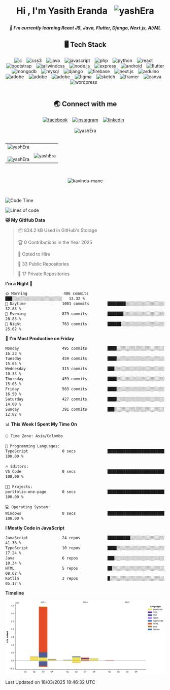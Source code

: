 <!--START_SECTION:TITLE-->
# <p align = center>Hi , I'm Yasith Eranda &ensp;<img src="https://media.giphy.com/media/hvRJCLFzcasrR4ia7z/giphy.gif" alt= "yashEra" width="35"></p>
<!--END_SECTION:TITLE-->

<!--START_SECTION:SUBTITLE-->
 <!-- <p align = center>A passionate frontend developer from Sri Lanka</p> -->
<!--END_SECTION:SUBTITLE-->

<!--START_SECTION:WORK-->
***<p align = center>🌱 I'm currently learning React JS, Java, Flutter, Django, Next.js, AI/ML</p>***
<!--END_SECTION:WORK-->

<!--START_SECTION:SKILL-->
## <p align = center> 🖥️ 	Tech Stack </p>
<div align = center>
<img src="https://img.shields.io/badge/c-%23555555.svg?style=flat-square&logo=c&logoColor=white" alt=c /> &ensp;
<img src="https://img.shields.io/badge/css3-%23563d7c.svg?style=flat-square&logo=css3&logoColor=white" alt=css3 /> &ensp;
<img src="https://img.shields.io/badge/java-%23b07219.svg?style=flat-square&logo=java&logoColor=white" alt=java /> &ensp;
<img src="https://img.shields.io/badge/javascript-%23f1e05a.svg?style=flat-square&logo=javascript&logoColor=white" alt=javascript /> &ensp;
<img src="https://img.shields.io/badge/php-%234F5D95.svg?style=flat-square&logo=php&logoColor=white" alt=php /> &ensp;
<img src="https://img.shields.io/badge/python-%233572A5.svg?style=flat-square&logo=python&logoColor=white" alt=python /> &ensp;
<img src="https://img.shields.io/badge/react-%2361dbfb.svg?style=flat-square&logo=react&logoColor=white" alt=react /> &ensp;
<img src="https://img.shields.io/badge/bootstrap-%23553c7b.svg?style=flat-square&logo=bootstrap&logoColor=white" alt=bootstrap /> &ensp;
<img src="https://img.shields.io/badge/tailwindcss-%233fb3e0.svg?style=flat-square&logo=tailwindcss&logoColor=white" alt=tailwindcss /> &ensp;
<img src="https://img.shields.io/badge/node.js-%233c873a.svg?style=flat-square&logo=node.js&logoColor=white" alt=node.js /> &ensp;
<img src="https://img.shields.io/badge/express-%23626361.svg?style=flat-square&logo=express&logoColor=white" alt=express /> &ensp;
<img src="https://img.shields.io/badge/android-%2332DE84.svg?style=flat-square&logo=android&logoColor=white" alt=android /> &ensp;
<img src="https://img.shields.io/badge/flutter-%2342A5F5.svg?style=flat-square&logo=flutter&logoColor=white" alt=flutter /> &ensp;
<img src="https://img.shields.io/badge/mongodb-%234db33d.svg?style=flat-square&logo=mongodb&logoColor=white" alt=mongodb /> &ensp;
<img src="https://img.shields.io/badge/mysql-%2300758f.svg?style=flat-square&logo=mysql&logoColor=white" alt=mysql /> &ensp;
<img src="https://img.shields.io/badge/django-%23092e20.svg?style=flat-square&logo=django&logoColor=white" alt=django /> &ensp;
<img src="https://img.shields.io/badge/firebase-%23FFA000.svg?style=flat-square&logo=firebase&logoColor=white" alt=firebase /> &ensp;
<img src="https://img.shields.io/badge/next.js-%23262526.svg?style=flat-square&logo=next.js&logoColor=white" alt=next.js /> &ensp;
<img src="https://img.shields.io/badge/arduino-%2300979C.svg?style=flat-square&logo=arduino&logoColor=white" alt=arduino /> &ensp;
<img src="https://img.shields.io/badge/adobe illustrator-%23bfb034.svg?style=flat-square&logo=adobe illustrator&logoColor=white" alt=adobe illustrator /> &ensp;
<img src="https://img.shields.io/badge/adobe photoshop-%2318152E.svg?style=flat-square&logo=adobe photoshop&logoColor=white" alt=adobe photoshop /> &ensp;
<img src="https://img.shields.io/badge/adobe xd-%2346034a.svg?style=flat-square&logo=adobe xd&logoColor=white" alt=adobe xd /> &ensp;
<img src="https://img.shields.io/badge/figma-%2300d47b.svg?style=flat-square&logo=figma&logoColor=white" alt=figma /> &ensp;
<img src="https://img.shields.io/badge/sketch-%23f9a52c.svg?style=flat-square&logo=sketch&logoColor=white" alt=sketch /> &ensp;
<img src="https://img.shields.io/badge/framer-%23026396.svg?style=flat-square&logo=framer&logoColor=white" alt=framer /> &ensp;
<img src="https://img.shields.io/badge/canva-%236a3be4.svg?style=flat-square&logo=canva&logoColor=white" alt=canva /> &ensp;
<img src="https://img.shields.io/badge/wordpress-%233473d9.svg?style=flat-square&logo=wordpress&logoColor=white" alt=wordpress /> &ensp;
</div>
<!--END_SECTION:SKILL--><br/>

<!--START_SECTION:SOCIAL-->
## <p align = center> 🌏 	Connect with me </p>
<div align = center>
<a href=https://facebook.com/yash.era1998 ><img src="https://img.shields.io/badge/facebook-yash.era1998-%230165E1.svg?style=flat&logo=facebook&logoColor=white" 
                alt=facebook /></a> &ensp;
<a href=https://instagram.com/__yash__er__ ><img src="https://img.shields.io/badge/instagram-__yash__er__-%23E1306C.svg?style=flat&logo=instagram&logoColor=white" 
                alt=instagram /></a> &ensp;
<a href=https://www.linkedin.com/in/yasitheranda><img src="https://img.shields.io/badge/linkedin-yasitheranda-%230072b1.svg?style=flat&logo=linkedin&logoColor=white" 
                alt=linkedin /></a> &ensp;
</div>
<!--END_SECTION:SOCIAL--><br/>

<!--START_SECTION:PROFILE-VIEWS-->
<div align = "center">
    <img src = "https://komarev.com/ghpvc/?username=yashEra&color=blue&style=flat" alt = "yashEra"/> 
</div>
<!--END_SECTION:PROFILE-VIEWS--><br/>

<!--START_SECTION:README-STATS-->
<div align="center">
    <table>
        <tr>
            <td align="right">
<div align = "center">
    <img src = "https://github-readme-stats.vercel.app/api?username=yashEra&show_icons=true&theme=blueberry&hide_border=false&include_all_commits=true&count_private=true" alt = "yashEra"/> 
</div>
            </td>
            <td rowspan="2">
<!--END_SECTION:README-STATS--><br/>

<!--START_SECTION:README-STATS-LANGUAGES-->
<div align = "center">
    <img src = "https://github-readme-stats.vercel.app/api/top-langs/?username=yashEra&langs_count=8&theme=blueberry&hide_border=false" alt = "yashEra"/> 
</div>
            </td>
        </tr>
        <tr>
            <td>
<!--END_SECTION:README-STATS-LANGUAGES--><br/>

<!--START_SECTION:STREAK-STATS-->
<div align = "center">
    <img src = "https://streak-stats.demolab.com/?user=yashEra&theme=blueberry&hide_border=true" alt = "yashEra"/> 
</div>
            </td>
        </tr>
    </table>
</div>
<!--END_SECTION:STREAK-STATS--><br/>

<!--START_SECTION:PROFILE-TROPHY
<div align = "center">
    <img src = "https://github-profile-trophy.vercel.app/?username=yashEra&theme=dracula&no-frame=false&no-bg=false&margin-w=2&column=-1" alt = "yashEra"/> 
</div>-->
<p align="center"><img align="center" src="https://github-profile-trophy.vercel.app/?username=yashEra&theme=radical&no-frame=false&no-bg=false&margin-w=5&margin-h=5&column=4" alt="kavindu-mane" /></p>

<!--END_SECTION:PROFILE-TROPHY--><br/>

<!--START_SECTION:waka-->
![Code Time](http://img.shields.io/badge/Code%20Time-444%20hrs%2044%20mins-blue)

![Lines of code](https://img.shields.io/badge/From%20Hello%20World%20I%27ve%20Written-4.4%20million%20lines%20of%20code-blue)

**🐱 My GitHub Data** 

> 📦 834.2 kB Used in GitHub's Storage 
 > 
> 🏆 0 Contributions in the Year 2025
 > 
> 💼 Opted to Hire
 > 
> 📜 33 Public Repositories 
 > 
> 🔑 17 Private Repositories 
 > 
**I'm a Night 🦉** 

```text
🌞 Morning                406 commits         ███░░░░░░░░░░░░░░░░░░░░░░   13.32 % 
🌆 Daytime                1001 commits        ████████░░░░░░░░░░░░░░░░░   32.83 % 
🌃 Evening                879 commits         ███████░░░░░░░░░░░░░░░░░░   28.83 % 
🌙 Night                  763 commits         ██████░░░░░░░░░░░░░░░░░░░   25.02 % 
```
📅 **I'm Most Productive on Friday** 

```text
Monday                   495 commits         ████░░░░░░░░░░░░░░░░░░░░░   16.23 % 
Tuesday                  459 commits         ████░░░░░░░░░░░░░░░░░░░░░   15.05 % 
Wednesday                315 commits         ███░░░░░░░░░░░░░░░░░░░░░░   10.33 % 
Thursday                 459 commits         ████░░░░░░░░░░░░░░░░░░░░░   15.05 % 
Friday                   503 commits         ████░░░░░░░░░░░░░░░░░░░░░   16.50 % 
Saturday                 427 commits         ████░░░░░░░░░░░░░░░░░░░░░   14.00 % 
Sunday                   391 commits         ███░░░░░░░░░░░░░░░░░░░░░░   12.82 % 
```


📊 **This Week I Spent My Time On** 

```text
🕑︎ Time Zone: Asia/Colombo

💬 Programming Languages: 
TypeScript               0 secs              █████████████████████████   100.00 % 

🔥 Editors: 
VS Code                  0 secs              █████████████████████████   100.00 % 

🐱‍💻 Projects: 
portfolio-one-page       0 secs              █████████████████████████   100.00 % 

💻 Operating System: 
Windows                  0 secs              █████████████████████████   100.00 % 
```

**I Mostly Code in JavaScript** 

```text
JavaScript               24 repos            ██████████░░░░░░░░░░░░░░░   41.38 % 
TypeScript               10 repos            ████░░░░░░░░░░░░░░░░░░░░░   17.24 % 
Java                     6 repos             ███░░░░░░░░░░░░░░░░░░░░░░   10.34 % 
HTML                     5 repos             ██░░░░░░░░░░░░░░░░░░░░░░░   08.62 % 
Kotlin                   3 repos             █░░░░░░░░░░░░░░░░░░░░░░░░   05.17 % 
```



**Timeline**

![Lines of Code chart](https://raw.githubusercontent.com/yashEra/yashEra/main/assets/bar_graph.png)


 Last Updated on 18/03/2025 18:46:32 UTC
<!--END_SECTION:waka-->


<!-- Created with CreateME profile readme generator-->
